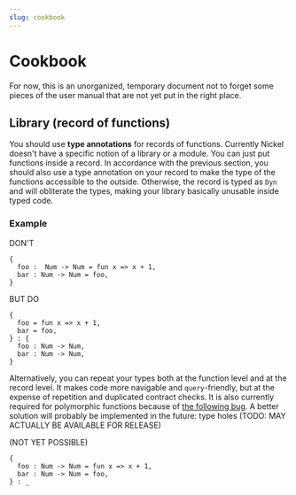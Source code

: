 ```yaml
---
slug: cookbook
---
```


# Cookbook

For now, this is an unorganized, temporary document not to forget some pieces of
the user manual that are not yet put in the right place.

## Library (record of functions)

You should use **type annotations** for records of functions. Currently Nickel
doesn't have a specific notion of a library or a module. You can just put
functions inside a record. In accordance with the previous section, you should
also use a type annotation on your record to make the type of the functions
accessible to the outside. Otherwise, the record is typed as `Dyn` and will
obliterate the types, making your library basically unusable inside typed code.

### Example

DON'T
```
{
  foo :  Num -> Num = fun x => x + 1,
  bar : Num -> Num = foo,
}
```

BUT DO
```
{
  foo = fun x => x + 1,
  bar = foo,
} : {
  foo : Num -> Num,
  bar : Num -> Num,
}
```

Alternatively, you can repeat your types both at the function level and at the
record level. It makes code more navigable and `query`-friendly, but at the
expense of repetition and duplicated contract checks. It is also currently
required for polymorphic functions because of [the following
bug](https://github.com/tweag/nickel/issues/360). A better solution will
probably be implemented in the future: type holes (TODO: MAY ACTUALLY BE AVAILABLE FOR RELEASE)

(NOT YET POSSIBLE)
```
{
  foo : Num -> Num = fun x => x + 1,
  bar : Num -> Num = foo,
} : _
```
